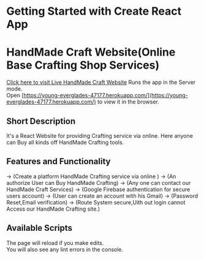 # Getting Started with Create React App
# HandMade Craft Website(Online Base Crafting Shop Services)

[Click here to visit Live HandMade Craft Website](https://handmade-2e9d5.web.app/)
Runs the app in the Server mode.\
Open [https://young-everglades-47177.herokuapp.com/](https://young-everglades-47177.herokuapp.com/) to view it in the browser.

## Short Description
It's a React Website for providing Crafting service via online.
Here anyone can Buy all kinds off HandMade Crafting tools.
## Features and Functionality
  -> (Create a platform HandMade Crafting service via online )
  -> (An authorize User can Buy HandMade Crafting)
  -> (Any one can contact our HandMade Craft Services)
  -> (Google Firebase authentication for secure users account)
  -> (User can create an account with his Gmail)
  -> (Password Reset,Email verification)
  -> (Route System secure,Uith out login cannot Access our HandMade Crafting site.)


## Available Scripts


The page will reload if you make edits.\
You will also see any lint errors in the console.
